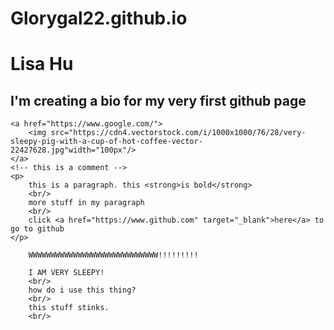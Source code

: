 # Glorygal22.github.io
<!DOCTYPE html>
<html>
<head>
    <meta charset="UTF-8">
    <title> Lisa Hu </title>
</head>

<body>
    <h1><try this out>Lisa Hu</try again></h1>
    <h2>I'm creating a bio for my very first github page</h2>

    <a href="https://www.google.com/">
        <img src="https://cdn4.vectorstock.com/i/1000x1000/76/28/very-sleepy-pig-with-a-cup-of-hot-coffee-vector-22427628.jpg"width="100px"/>
    </a>
    <!-- this is a comment -->
    <p>
        this is a paragraph. this <strong>is bold</strong>
        <br/>
        more stuff in my paragraph
        <br/>
        click <a href="https://www.github.com" target="_blank">here</a> to go to github
    </p>

        WWWWWWWWWWWWWWWWWWWWWWWWWWWWW!!!!!!!!!

        I AM VERY SLEEPY!
        <br/>
        how do i use this thing?
        <br/>
        this stuff stinks. 
        <br/>


</body>
</html>
